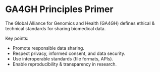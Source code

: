 # GA4GH Principles Primer

The Global Alliance for Genomics and Health (GA4GH) defines ethical & technical
standards for sharing biomedical data.

Key points:
- Promote responsible data sharing.
- Respect privacy, informed consent, and data security.
- Use interoperable standards (file formats, APIs).
- Enable reproducibility & transparency in research.
